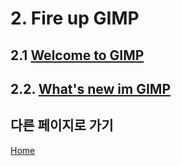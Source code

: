 # 2. Fire up GIMP
## 2.1 [Welcome to GIMP](./01-01-welcome-to-gimp.md)
## 2.2. [What's new im GIMP](./01-02-whats-new-in-gimp.md)

## 다른 페이지로 가기
[Home](./00-home.md)
